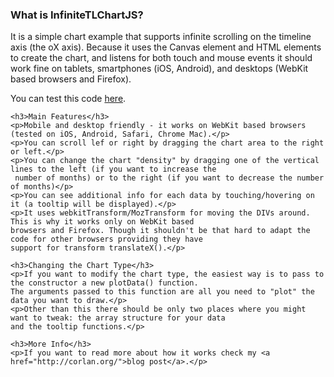<div>
    <h3>What is InfiniteTLChartJS?</h3>
    <p>It is a simple chart example that supports infinite scrolling on the timeline axis (the oX axis). Because it uses
     the Canvas element and HTML elements to create the chart, and listens for both touch and mouse events it should
     work fine on tablets, smartphones (iOS, Android), and desktops (WebKit based browsers and Firefox).</p>
    <p>You can test this code <a href="http://corlan.org/downloads/_html/InfiniteTLChartJS/">here</a>.</p>

    <h3>Main Features</h3>
    <p>Mobile and desktop friendly - it works on WebKit based browsers (tested on iOS, Android, Safari, Chrome Mac).</p>
    <p>You can scroll lef or right by dragging the chart area to the right or left.</p>
    <p>You can change the chart "density" by dragging one of the vertical lines to the left (if you want to increase the
     number of months) or to the right (if you want to decrease the number of months)</p>
    <p>You can see additional info for each data by touching/hovering on it (a tooltip will be displayed).</p>
    <p>It uses webkitTransform/MozTransform for moving the DIVs around. This is why it works only on WebKit based
    browsers and Firefox. Though it shouldn't be that hard to adapt the code for other browsers providing they have
    support for transform translateX().</p>

    <h3>Changing the Chart Type</h3>
    <p>If you want to modify the chart type, the easiest way is to pass to the constructor a new plotData() function.
    The arguments passed to this function are all you need to "plot" the data you want to draw.</p>
    <p>Other than this there should be only two places where you might want to tweak: the array structure for your data
    and the tooltip functions.</p>

    <h3>More Info</h3>
    <p>If you want to read more about how it works check my <a href="http://corlan.org/">blog post</a>.</p>
</div>